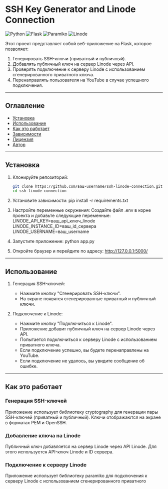 
# SSH Key Generator and Linode Connection

![Python](https://img.shields.io/badge/Python-3.8%2B-blue)
![Flask](https://img.shields.io/badge/Flask-2.0%2B-green)
![Paramiko](https://img.shields.io/badge/Paramiko-2.9%2B-orange)
![Linode](https://img.shields.io/badge/Linode-API-v4-red)

Этот проект представляет собой веб-приложение на Flask, которое позволяет:
1. Генерировать SSH-ключи (приватный и публичный).
2. Добавлять публичный ключ на сервер Linode через API.
3. Проверять подключение к серверу Linode с использованием сгенерированного приватного ключа.
4. Перенаправлять пользователя на YouTube в случае успешного подключения.

---

## Оглавление

- [Установка](#установка)
- [Использование](#использование)
- [Как это работает](#как-это-работает)
- [Зависимости](#зависимости)
- [Лицензия](#лицензия)
- [Автор](#автор)

---

## Установка

1. Клонируйте репозиторий:
   ```bash
   git clone https://github.com/ваш-username/ssh-linode-connection.git
   cd ssh-linode-connection
   
2. Установите зависимости:
     pip install -r requirements.txt
   
3. Настройте переменные окружения:
   Создайте файл .env в корне проекта и добавьте следующие переменные:
     LINODE_API_KEY=ваш_api_ключ_linode
   LINODE_INSTANCE_ID=ваш_id_сервера
   LINODE_USERNAME=ваш_username
   
4. Запустите приложение:
     python app.py
   
5. Откройте браузер и перейдите по адресу:
     http://127.0.0.1:5000/
   
---

## Использование

1. Генерация SSH-ключей:
   - Нажмите кнопку "Сгенерировать SSH-ключи".
   - На экране появятся сгенерированные приватный и публичный ключи.

2. Подключение к Linode:
   - Нажмите кнопку "Подключиться к Linode".
   - Приложение добавит публичный ключ на сервер Linode через API.
   - Попытается подключиться к серверу Linode с использованием приватного ключа.
   - Если подключение успешно, вы будете перенаправлены на YouTube.
   - Если подключение не удалось, вы увидите сообщение об ошибке.

---

## Как это работает

### Генерация SSH-ключей
Приложение использует библиотеку cryptography для генерации пары SSH-ключей (приватный и публичный). Ключи отображаются на экране в форматах PEM и OpenSSH.

### Добавление ключа на Linode
Публичный ключ добавляется на сервер Linode через API Linode. Для этого используется API-ключ Linode и ID сервера.

### Подключение к серверу Linode
Приложение использует библиотеку paramiko для подключения к серверу Linode с использованием сгенерированного приватного
